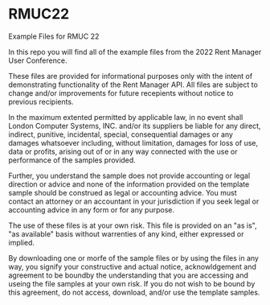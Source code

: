 # RMUC22
Example Files for RMUC 22

In this repo you will find all of the example files from the 2022 Rent Manager User Conference. 

These files are provided for informational purposes only with the intent of demonstrating functionality of the Rent Manager API. All files are subject to change and/or improvements for future recepients without notice to previous recipients.

In the maximum extented permitted by applicable law, in no event shall London Computer Systems, INC. and/or its suppliers be liable for any direct, indirect, punitive, incidental, special, consequential damages or any damages whatsoever including, without limitation, damages for loss of use, data or profits, arising out of or in any way connected with the use or performance of the samples provided.

Further, you understand the sample does not provide accounting or legal direction or advice and none of the information provided on the template sample should be construed as legal or accounting advice. You must contact an attorney or an accountant in your jurisdiction if you seek legal or accounting advice in any form or for any purpose.

The use of these files is at your own risk. This file is provided on an "as is", "as available" basis without warrenties of any kind, either expressed or implied.

By downloading one or morfe of the sample files or by using the files in any way, you signify your constructive and actual notice, acknowldgement and agreement to be boundby the understanding that you are accessing and useing the file samples at your own risk. If you do not wish to be bound by this agreement, do not access, download, and/or use the template samples.

